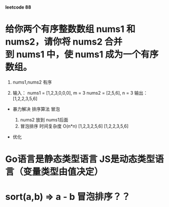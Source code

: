 #### leetcode 88
 # 给你两个有序整数数组 nums1 和 nums2，请你将 nums2 合并到 nums1 中，使 nums1 成为一个有序数组。
    
   1. nums1,nums2  有序

   2. 输入：
        nums1 = [1,2,3,0,0,0],  m = 3
        nums2 = [2,5,6],        n = 3
      输出：
        [1,2,2,3,5,6]

 - 暴力解决
    排序算法   冒泡 
    1. nums2 放到 nums1后面 
    2. 冒泡排序   时间复杂度  O(n*n)
     [1,2,3,2,5,6]
     [1,2,2,3,5,6]

 - 优化  


# Go语言是静态类型语言        JS是动态类型语言（变量类型由值决定）


# sort(a,b) => a - b  冒泡排序？？
 
    




